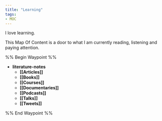 ```yaml
---
title: "Learning"
tags:
- MOC
---
```



I love learning. 

This Map Of Content is a door to what I am currently reading, listening and paying attention.


%% Begin Waypoint %%
- **literature-notes**
	- **[[Articles]]**
	- **[[Books]]**
	- **[[Courses]]**
	- **[[Documentaries]]**
	- **[[Podcasts]]**
	- **[[Talks]]**
	- **[[Tweets]]**

%% End Waypoint %%
